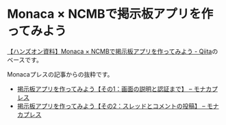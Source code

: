 # Monaca × NCMBで掲示板アプリを作ってみよう

[【ハンズオン資料】Monaca × NCMBで掲示板アプリを作ってみよう - Qiita](https://qiita.com/goofmint/items/0eeca983eea209e6a8b2)のベースです。

Monacaプレスの記事からの抜粋です。

- [掲示板アプリを作ってみよう【その1：画面の説明と認証まで】 – モナカプレス](https://press.monaca.io/atsushi/6318)
- [掲示板アプリを作ってみよう【その2：スレッドとコメントの投稿】 – モナカプレス](https://press.monaca.io/atsushi/6321)

